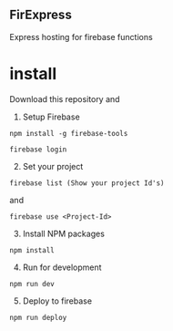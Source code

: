 ## FirExpress
Express hosting for firebase functions
# install
Download this repository and
1. Setup Firebase

```
npm install -g firebase-tools
```
```
firebase login
```
2. Set your project

```
firebase list (Show your project Id's)
```
and 
```
firebase use <Project-Id>
```

3. Install NPM packages

```
npm install 
```
4. Run for development
```
npm run dev
```
5. Deploy to firebase
```
npm run deploy
```

